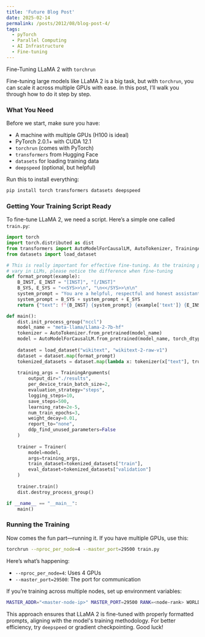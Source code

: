 ```yaml
---
title: 'Future Blog Post'
date: 2025-02-14
permalink: /posts/2012/08/blog-post-4/
tags:
  - pyTorch
  - Parallel Computing
  - AI Infrastructure 
  - Fine-tuning
---
```

Fine-Tuning LLaMA 2 with `torchrun`

Fine-tuning large models like LLaMA 2 is a big task, but with `torchrun`, you can scale it across multiple GPUs with ease. In this post, I’ll walk you through how to do it step by step.

### What You Need

Before we start, make sure you have:
- A machine with multiple GPUs (H100 is ideal)
- PyTorch 2.0.1+ with CUDA 12.1
- `torchrun` (comes with PyTorch)
- `transformers` from Hugging Face
- `datasets` for loading training data
- `deepspeed` (optional, but helpful)

Run this to install everything:
```bash
pip install torch transformers datasets deepspeed
```

### Getting Your Training Script Ready

To fine-tune LLaMA 2, we need a script. Here’s a simple one called `train.py`:

```python
import torch
import torch.distributed as dist
from transformers import AutoModelForCausalLM, AutoTokenizer, TrainingArguments, Trainer
from datasets import load_dataset

# This is really important for effective fine-tuning. As the training prompts 
# vary in LLMs, please notice the difference when fine-tuning
def format_prompt(example):
    B_INST, E_INST = "[INST]", "[/INST]"
    B_SYS, E_SYS = "<<SYS>>\n", "\n<</SYS>>\n\n"
    system_prompt = "You are a helpful, respectful and honest assistant. Always answer as helpfully as possible, while being safe."
    system_prompt = B_SYS + system_prompt + E_SYS
    return {"text": f"{B_INST} {system_prompt} {example['text']} {E_INST}"}

def main():
    dist.init_process_group("nccl")
    model_name = "meta-llama/Llama-2-7b-hf"
    tokenizer = AutoTokenizer.from_pretrained(model_name)
    model = AutoModelForCausalLM.from_pretrained(model_name, torch_dtype=torch.float16)
    
    dataset = load_dataset("wikitext", "wikitext-2-raw-v1")
    dataset = dataset.map(format_prompt)
    tokenized_datasets = dataset.map(lambda x: tokenizer(x["text"], truncation=True, padding="max_length", max_length=512), batched=True)
    
    training_args = TrainingArguments(
        output_dir="./results",
        per_device_train_batch_size=2,
        evaluation_strategy="steps",
        logging_steps=10,
        save_steps=500,
        learning_rate=2e-5,
        num_train_epochs=3,
        weight_decay=0.01,
        report_to="none",
        ddp_find_unused_parameters=False
    )
    
    trainer = Trainer(
        model=model,
        args=training_args,
        train_dataset=tokenized_datasets["train"],
        eval_dataset=tokenized_datasets["validation"]
    )
    
    trainer.train()
    dist.destroy_process_group()

if __name__ == "__main__":
    main()
```

### Running the Training

Now comes the fun part—running it. If you have multiple GPUs, use this:
```bash
torchrun --nproc_per_node=4 --master_port=29500 train.py
```
Here’s what’s happening:
- `--nproc_per_node=4`: Uses 4 GPUs
- `--master_port=29500`: The port for communication

If you’re training across multiple nodes, set up environment variables:
```bash
MASTER_ADDR="<master-node-ip>" MASTER_PORT=29500 RANK=<node-rank> WORLD_SIZE=<total-nodes> torchrun --nproc_per_node=4 train.py
```

This approach ensures that LLaMA 2 is fine-tuned with properly formatted prompts, aligning with the model's training methodology. For better efficiency, try `deepspeed` or gradient checkpointing. Good luck!

